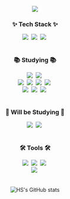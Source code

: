 <p align='center'>
    <img src="https://capsule-render.vercel.app/api?type=waving&color=66B388&height=280&section=header&text=Welcome%20to%20HS%20GitHub&fontSize=65&animation=fadeIn&fontAlignY=38&desc=if%20(%20brain%20!=%20empty%20)%20{%20keepCoding();%20}%20else%20{%20orderCoffee();%20}&descAlignY=51&descAlign=62&fontColor=ddeed7"/>
</p>

<h3 align="center">✨ Tech Stack ✨</h3>

<div align="center">
  <!-- Python -->
  <img src="https://img.shields.io/badge/python-3670A0?style=for-the-badge&logo=python&logoColor=ffdd54" />&nbsp
  <!-- Numpy -->
  <img src="https://img.shields.io/badge/numpy-4d77cf.svg?style=for-the-badge&logo=numpy&logoColor=white" />&nbsp
  <!-- Matplotlib -->
  <img src="https://img.shields.io/badge/Matplotlib-11557c.svg?style=for-the-badge&logo=Matplotlib&logoColor=white" />&nbsp
</div>

<br>

<h3 align="center">📚 Studying 📚</h3>
<div align="center">
  <!-- HTML5 -->
  <img src="https://img.shields.io/badge/html5-E34F26.svg?style=for-the-badge&logo=html5&logoColor=white" />&nbsp
  <!-- CSS3 -->
  <img src="https://img.shields.io/badge/css3-1572B6.svg?style=for-the-badge&logo=css3&logoColor=white" />&nbsp
</div>

<div align="center">
  <!-- JavaScript -->
  <img src="https://img.shields.io/badge/javascript-F7DF1E.svg?style=for-the-badge&logo=javascript&logoColor=20232a" />&nbsp
  <!-- TypeScript -->
  <img src="https://img.shields.io/badge/typescript-007ACC.svg?style=for-the-badge&logo=typescript&logoColor=white" />&nbsp
  <!-- JQeury -->
  <img src="https://img.shields.io/badge/JQuery-00498C.svg?style=for-the-badge&logo=jquery&logoColor=white" />&nbsp
  <!-- Ajax -->
  <img src="https://img.shields.io/badge/Ajax-007ACC.svg?style=for-the-badge&logo=Ajax&logoColor=white" />&nbsp
</div>

<div align="center">
  <!-- MongoDB -->
  <img src="https://img.shields.io/badge/MongoDB-003458.svg?style=for-the-badge&logo=MongoDB&logoColor=47A248" />&nbsp
  <!-- Flask -->
  <img src="https://img.shields.io/badge/Flask-f8f8ff.svg?style=for-the-badge&logo=flask&logoColor=black" />&nbsp
  <!-- AWS -->
  <img src="https://img.shields.io/badge/AWS-232F3E.svg?style=for-the-badge&logo=amazon web services&logoColor=ff8c00" />&nbsp
</div>

<br>
<h3 align="center">📖 Will be Studying 📖</h3>
<div align="center">
  <!-- React -->
  <img src="https://img.shields.io/badge/react-20232a.svg?style=for-the-badge&logo=react&logoColor=61DAFB" />&nbsp
  <!-- React Query -->
  <img src="https://img.shields.io/badge/React%20Query-FF4154?style=for-the-badge&logo=react%20query&logoColor=white" />&nbsp
</div>
  
<br>

<h3 align="center">🛠 Tools 🛠</h3>
<div align="center">
  <!-- Git -->
  <img src="https://img.shields.io/badge/git-F05033.svg?style=for-the-badge&logo=git&logoColor=white" />&nbsp
  <!-- GitHub -->
  <img src="https://img.shields.io/badge/github-181717.svg?style=for-the-badge&logo=github&logoColor=white" />&nbsp
  <!-- Notion -->
  <img src="https://img.shields.io/badge/Notion-F3F3F3.svg?style=for-the-badge&logo=notion&logoColor=black" />&nbsp
</div>

<div align="center">
  <!-- VS Code -->
  <img src="https://img.shields.io/badge/VSCode-2C2C32.svg?style=for-the-badge&logo=visual-studio-code&logoColor=22ABF3" />&nbsp
</div>

<br>
<br>

<div align="center">
  <img src="https://github-readme-stats.vercel.app/api?username=ppower-dev&show_icons=true&theme=shadow_green" alt="HS's GitHub stats">
</div>
